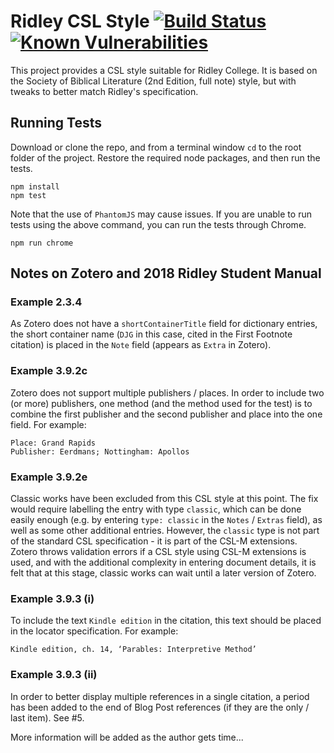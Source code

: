 # Ridley CSL Style [![Build Status](https://travis-ci.org/daggmano/ridley-csl-style.svg)](https://travis-ci.org/daggmano/ridley-csl-style) [![Known Vulnerabilities](https://snyk.io/test/github/daggmano/ridley-csl-style/badge.svg?targetFile=package.json)](https://snyk.io/test/github/daggmano/ridley-csl-style?targetFile=package.json)

This project provides a CSL style suitable for Ridley College.  It is based on the Society of Biblical Literature (2nd Edition, full note) style, but with tweaks
to better match Ridley's specification.

## Running Tests ##

Download or clone the repo, and from a terminal window `cd` to the root folder of the project.  Restore the required node packages, and then run the tests.

    npm install
    npm test

Note that the use of `PhantomJS` may cause issues. If you are unable to run tests using the above command, you can run the tests through Chrome.

    npm run chrome

## Notes on Zotero and 2018 Ridley Student Manual ##

### Example 2.3.4 ###
As Zotero does not have a `shortContainerTitle` field for dictionary entries, the short container name (`DJG` in this case, cited in the First Footnote citation) is placed in the `Note` field (appears as `Extra` in Zotero).

### Example 3.9.2c ###
Zotero does not support multiple publishers / places. In order to include two (or more) publishers, one method (and the method used for the test) is to combine the first publisher and the second publisher and place into the one field. For example:

    Place: Grand Rapids
    Publisher: Eerdmans; Nottingham: Apollos

### Example 3.9.2e ###
Classic works have been excluded from this CSL style at this point. The fix would require labelling the entry with type `classic`, which can be done easily enough (e.g. by entering `type: classic` in the `Notes` / `Extras` field), as well as some other additional entries. However, the `classic` type is not part of the standard CSL specification - it is part of the CSL-M extensions. Zotero throws validation errors if a CSL style using CSL-M extensions is used, and with the additional complexity in entering document details, it is felt that at this stage, classic works can wait until a later version of Zotero.

### Example 3.9.3 (i) ###
To include the text `Kindle edition` in the citation, this text should be placed in the locator specification. For example:

    Kindle edition, ch. 14, ‘Parables: Interpretive Method’

### Example 3.9.3 (ii) ###
In order to better display multiple references in a single citation, a period has been added to the end of Blog Post references (if they are the only / last item). See #5.


More information will be added as the author gets time...
